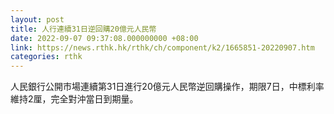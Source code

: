 ```yaml
---
layout: post
title: 人行連續31日逆回購20億元人民幣
date: 2022-09-07 09:37:08.000000000 +08:00
link: https://news.rthk.hk/rthk/ch/component/k2/1665851-20220907.htm
categories: rthk
---
```


人民銀行公開市場連續第31日進行20億元人民幣逆回購操作，期限7日，中標利率維持2厘，完全對沖當日到期量。
